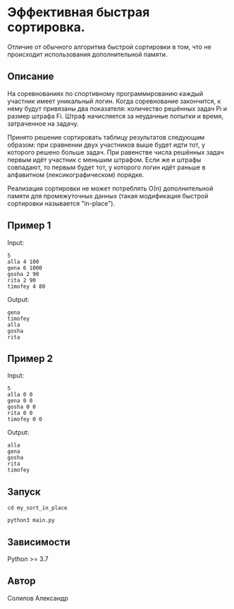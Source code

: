 # Эффективная быстрая сортировка.
Отличие от обычного алгоритма быстрой сортировки в том, что не происходит использования дополнительной памяти.

## Описание

На соревнованиях по спортивному программированию каждый участник имеет уникальный логин. Когда соревнование закончится, к нему будут привязаны два показателя: количество решённых задач Pi и размер штрафа Fi. Штраф начисляется за неудачные попытки и время, затраченное на задачу.

Принято решение сортировать таблицу результатов следующим образом: при сравнении двух участников выше будет идти тот, у которого решено больше задач. При равенстве числа решённых задач первым идёт участник с меньшим штрафом. Если же и штрафы совпадают, то первым будет тот, у которого логин идёт раньше в алфавитном (лексикографическом) порядке.

Реализация сортировки не может потреблять О(n) дополнительной памяти для промежуточных данных (такая модификация быстрой сортировки называется "in-place").

## Пример 1
Input:
```
5
alla 4 100
gena 6 1000
gosha 2 90
rita 2 90
timofey 4 80
```
Output:
```
gena
timofey
alla
gosha
rita
```

## Пример 2
Input:
```
5
alla 0 0
gena 0 0
gosha 0 0
rita 0 0
timofey 0 0
```
Output:
```
alla
gena
gosha
rita
timofey
```

## Запуск
```
cd my_sort_in_place
```
```
python3 main.py
```

## Зависимости
Python >= 3.7

## Автор
Солилов Александр